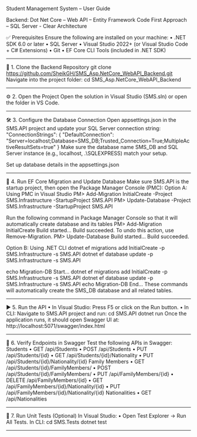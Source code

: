Student Management System – User Guide

Backend: Dot Net Core – Web API – Entity Framework Code First Approach – SQL Server - Clear Architecture

✅ Prerequisites
Ensure the following are installed on your machine:
•	.NET SDK 6.0 or later
•	SQL Server
•	Visual Studio 2022+ (or Visual Studio Code + C# Extensions)
•	Git
•	EF Core CLI Tools (included in .NET SDK)
________________________________________
🔁 1. Clone the Backend Repository
git clone https://github.com/SheikGH/SMS_Asp.NetCore_WebAPI_Backend.git
Navigate into the project folder:
cd SMS_Asp.NetCore_WebAPI_Backend
________________________________________
⚙️ 2. Open the Project
Open the solution in Visual Studio (SMS.sln) or open the folder in VS Code.
________________________________________
🛠️ 3. Configure the Database Connection
Open appsettings.json in the SMS.API project and update your SQL Server connection string:
"ConnectionStrings": {
  "DefaultConnection": "Server=localhost;Database=SMS_DB;Trusted_Connection=True;MultipleActiveResultSets=true"
}
Make sure the database name SMS_DB and SQL Server instance (e.g., localhost, .\SQLEXPRESS) match your setup.

Set up database details in the appsettings.json 
 
________________________________________
🧱 4. Run EF Core Migration and Update Database
Make sure SMS.API is the startup project, then open the Package Manager Console (PMC):
Option A: Using PMC in Visual Studio
PM> Add-Migration InitialCreate -Project SMS.Infrastructure -StartupProject SMS.API
PM> Update-Database -Project SMS.Infrastructure -StartupProject SMS.API

Run the following command in Package Manager Console so that it will automatically create database and its tables
PM> Add-Migration InitialCreate
Build started...
Build succeeded.
To undo this action, use Remove-Migration.
PM> Update-Database
Build started...
Build succeeded.

 

Option B: Using .NET CLI
dotnet ef migrations add InitialCreate -p SMS.Infrastructure -s SMS.API
dotnet ef database update -p SMS.Infrastructure -s SMS.API

echo Migration-DB Start...
dotnet ef migrations add InitialCreate -p SMS.Infrastructure -s SMS.API
dotnet ef database update -p SMS.Infrastructure -s SMS.API
echo Migration-DB End...
These commands will automatically create the SMS_DB database and all related tables.
________________________________________
▶️ 5. Run the API
•	In Visual Studio: Press F5 or click on the Run button.
•	In CLI: Navigate to SMS.API project and run:
cd SMS.API
dotnet run
Once the application runs, it should open Swagger UI at:
http://localhost:5071/swagger/index.html

________________________________________
📌 6. Verify Endpoints in Swagger
Test the following APIs in Swagger:
Students
•	GET /api/Students
•	POST /api/Students
•	PUT /api/Students/{id}
•	GET /api/Students/{id}/Nationality
•	PUT /api/Students/{id}/Nationality/{id}
Family Members
•	GET /api/Students/{id}/FamilyMembers/
•	POST /api/Students/{id}/FamilyMembers/
•	PUT /api/FamilyMembers/{id}
•	DELETE /api/FamilyMembers/{id}
•	GET /api/FamilyMembers/{id}/Nationality/{id}
•	PUT /api/FamilyMembers/{id}/Nationality/{id}
Nationalities
•	GET /api/Nationalities

________________________________________
🧪 7. Run Unit Tests (Optional)
In Visual Studio:
•	Open Test Explorer → Run All Tests.
In CLI:
cd SMS.Tests
dotnet test
________________________________________


 
 

